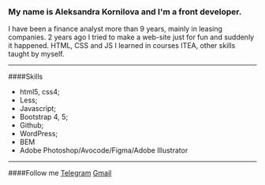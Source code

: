 ### My name is Aleksandra Kornilova and I'm a front developer. 
I have been a finance analyst more than 9 years, mainly in leasing companies.
2 years ago I tried to make a web-site just for fun and suddenly it happened. HTML, CSS and JS I learned in courses
ITEA, other skills taught by myself. 

***
####Skills
+ html5, css4;
+ Less;
+ Javascript;
+ Bootstrap 4, 5;
+ Github;
+ WordPress;
+ BEM
+ Adobe Photoshop/Avocode/Figma/Adobe Illustrator
***

####Follow me
[Telegram](https://t.me/kornilovaalex)
[Gmail](aleksandra.kopachovets.ne@gmail.com)
